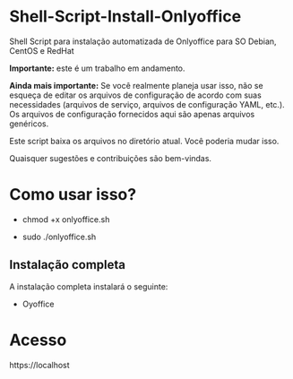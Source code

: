 # Shell-Script-Install-Onlyoffice
Shell Script para instalação automatizada de Onlyoffice para SO Debian, CentOS e RedHat

**Importante:** este é um trabalho em andamento.

**Ainda mais importante:** Se você realmente planeja usar isso, não se esqueça de editar os arquivos de configuração de acordo com suas necessidades (arquivos de serviço, arquivos de configuração YAML, etc.). Os arquivos de configuração fornecidos aqui são apenas arquivos genéricos.

Este script baixa os arquivos no diretório atual. Você poderia mudar isso.

Quaisquer sugestões e contribuições são bem-vindas.

# Como usar isso?

* chmod +x onlyoffice.sh

* sudo ./onlyoffice.sh

## Instalação completa

A instalação completa instalará o seguinte:

* Oyoffice

# Acesso

https://localhost

